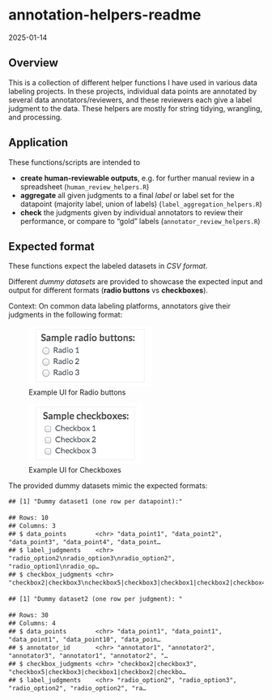 annotation-helpers-readme
================
2025-01-14

## Overview

This is a collection of different helper functions I have used in
various data labeling projects. In these projects, individual data
points are annotated by several data annotators/reviewers, and these
reviewers each give a label judgment to the data. These helpers are
mostly for string tidying, wrangling, and processing.

## Application

These functions/scripts are intended to

- **create human-reviewable outputs**, e.g. for further manual review in
  a spreadsheet (`human_review_helpers.R`)
- **aggregate** all given judgments to a final *label* or label set for
  the datapoint (majority label, union of labels)
  (`label_aggregation_helpers.R`)
- **check** the judgments given by individual annotators to review their
  performance, or compare to “gold” labels
  (`annotator_review_helpers.R`)

## Expected format

These functions expect the labeled datasets in *CSV format*.

Different *dummy datasets* are provided to showcase the expected input
and output for different formats (**radio buttons** vs **checkboxes**).

Context: On common data labeling platforms, annotators give their
judgments in the following format:

<figure>
<img src="radio_buttons_UI_example.jpg"
alt="Example UI for Radio buttons" />
<figcaption aria-hidden="true">Example UI for Radio buttons</figcaption>
</figure>

<figure>
<img src="checkboxes_UI_example.jpg" alt="Example UI for Checkboxes" />
<figcaption aria-hidden="true">Example UI for Checkboxes</figcaption>
</figure>

The provided dummy datasets mimic the expected formats:

    ## [1] "Dummy dataset1 (one row per datapoint):"

    ## Rows: 10
    ## Columns: 3
    ## $ data_points        <chr> "data_point1", "data_point2", "data_point3", "data_point4", "data_point…
    ## $ label_judgments    <chr> "radio_option2\nradio_option3\nradio_option2", "radio_option1\nradio_op…
    ## $ checkbox_judgments <chr> "checkbox2|checkbox3\ncheckbox5|checkbox3|checkbox1|checkbox2|checkbox4…

    ## [1] "Dummy dataset2 (one row per judgment): "

    ## Rows: 30
    ## Columns: 4
    ## $ data_points        <chr> "data_point1", "data_point1", "data_point1", "data_point10", "data_poin…
    ## $ annotator_id       <chr> "annotator1", "annotator2", "annotator3", "annotator1", "annotator2", "…
    ## $ checkbox_judgments <chr> "checkbox2|checkbox3", "checkbox5|checkbox3|checkbox1|checkbox2|checkbo…
    ## $ label_judgments    <chr> "radio_option2", "radio_option3", "radio_option2", "radio_option2", "ra…
